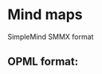 # Mind maps

SimpleMind SMMX format

## OPML format:

<?xml version="1.0" encoding="UTF-8"?>
<opml version="1.0">
  <head>
    <title>Polarn och Pyret</title>
  </head>
  <body>
    <outline text="Project">
      <outline text="Requirements">
        <outline text="Share templates&#10;workflow">
          <outline text="Collaboration"/>
        </outline>
      </outline>
    </outline>
  </body>
</opml>